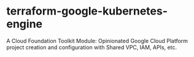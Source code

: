 # terraform-google-kubernetes-engine
A Cloud Foundation Toolkit Module: Opinionated Google Cloud Platform project creation and configuration with Shared VPC, IAM, APIs, etc.
